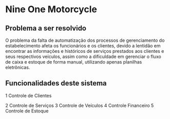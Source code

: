 # Nine One Motorcycle

## Problema a ser resolvido

O problema da falta de automatização dos processos de gerenciamento do estabelecimento afeta os funcionários e os clientes, devido a lentidão em encontrar as informações e históricos de serviços prestados aos clientes e seus respectivos veículos, assim como a dificuldade em gerenciar o fluxo de caixa e estoque de forma manual, utilizando apenas planilhas eletrônicas.

## Funcionalidades deste sistema

1 Controle de Clientes

2 Controle de Serviços 
3 Controle de Veículos
4 Controle Financeiro
5 Controle de Estoque
